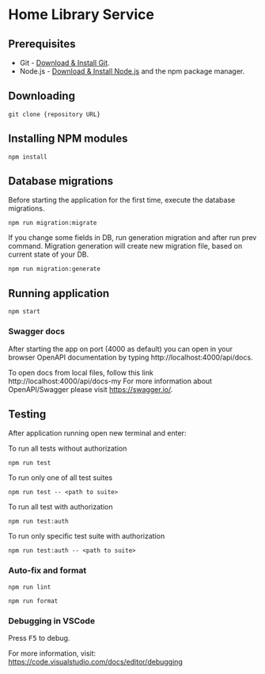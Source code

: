 # Home Library Service

## Prerequisites

- Git - [Download & Install Git](https://git-scm.com/downloads).
- Node.js - [Download & Install Node.js](https://nodejs.org/en/download/) and the npm package manager.

## Downloading

```
git clone {repository URL}
```

## Installing NPM modules

```
npm install
```

## Database migrations

Before starting the application for the first time, execute the database migrations.

```
npm run migration:migrate
```

If you change some fields in DB, run generation migration and after run prev command.
Migration generation will create new migration file, based on current state of your DB.

```
npm run migration:generate
```

## Running application

```
npm start
```

### Swagger docs

After starting the app on port (4000 as default) you can open
in your browser OpenAPI documentation by typing http://localhost:4000/api/docs.

To open docs from local files, follow this link http://localhost:4000/api/docs-my
For more information about OpenAPI/Swagger please visit https://swagger.io/.

## Testing

After application running open new terminal and enter:

To run all tests without authorization

```
npm run test
```

To run only one of all test suites

```
npm run test -- <path to suite>
```

To run all test with authorization

```
npm run test:auth
```

To run only specific test suite with authorization

```
npm run test:auth -- <path to suite>
```

### Auto-fix and format

```
npm run lint
```

```
npm run format
```

### Debugging in VSCode

Press <kbd>F5</kbd> to debug.

For more information, visit: https://code.visualstudio.com/docs/editor/debugging
